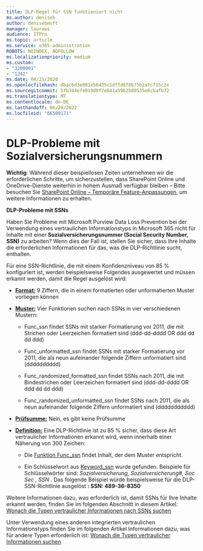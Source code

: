 ```yaml
---
title: DLP-Regel für SSN funktioniert nicht
ms.author: deniseb
author: denisebmsft
manager: laurawi
audience: ITPro
ms.topic: article
ms.service: o365-administration
ROBOTS: NOINDEX, NOFOLLOW
ms.localizationpriority: medium
ms.custom:
- "3200001"
- "1242"
ms.date: 04/21/2020
ms.openlocfilehash: dbac6d3e081e56435c1dffd6f8b75b2a7c715c2e
ms.sourcegitcommit: 5fb344efe019d0f7e641a59b2bd0535e6cbafb72
ms.translationtype: MT
ms.contentlocale: de-DE
ms.lasthandoff: 06/29/2022
ms.locfileid: "66509171"
---
```

# <a name="dlp-issues-with-social-security-numbers"></a>DLP-Probleme mit Sozialversicherungsnummern

**Wichtig**: Während dieser beispiellosen Zeiten unternehmen wir die erforderlichen Schritte, um sicherzustellen, dass SharePoint Online und OneDrive-Dienste weiterhin in hohem Ausmaß verfügbar bleiben – Bitte besuchen Sie [SharePoint Online – Temporäre Feature-Anpassungen](https://aka.ms/ODSPAdjustments), um weitere Informationen zu erhalten.

**DLP-Probleme mit SSNs**

Haben Sie Probleme mit Microsoft Purview Data Loss Prevention bei der Verwendung eines vertraulichen Informationstyps in Microsoft 365 nicht für Inhalte mit einer **Sozialversicherungsnummer (Social Security Number, SSN)** zu arbeiten? Wenn dies der Fall ist, stellen Sie sicher, dass Ihre Inhalte die erforderlichen Informationen für das, was die DLP-Richtlinie sucht, enthalten. 
  
Für eine SSN-Richtlinie, die mit einem Konfidenzniveau von 85 % konfiguriert ist, werden beispielsweise Folgendes ausgewertet und müssen erkannt werden, damit die Regel ausgelöst wird:
  
- **[Format:](https://docs.microsoft.com/microsoft-365/compliance/sensitive-information-type-entity-definitions#format-80)** 9 Ziffern, die in einem formatierten oder unformatierten Muster vorliegen können

- **[Muster:](https://msconnect.microsoft.com/https:/docs.microsoft.com/office365/securitycompliance/what-the-sensitive-information-types-look-for#pattern-80)** Vier Funktionen suchen nach SSNs in vier verschiedenen Mustern:

  - Func_ssn findet SSNs mit starker Formatierung vor 2011, die mit Strichen oder Leerzeichen formatiert sind (ddd-dd-dddd OR ddd dd dd ddd)

  - Func_unformatted_ssn findet SSNs mit starker Formatierung vor 2011, die als neun aufeinander folgende Ziffern unformatiert sind (dddddddddd)

  - Func_randomized_formatted_ssn findet SSNs nach 2011, die mit Bindestrichen oder Leerzeichen formatiert sind (ddd-dd-dddd OR ddd dd dd ddd)

  - Func_randomized_unformatted_ssn findet SSNs nach 2011, die als neun aufeinander folgende Ziffern unformatiert sind (ddddddddddd)

- **[Prüfsumme:](https://docs.microsoft.com/microsoft-365/compliance/sensitive-information-type-entity-definitions#checksum-79)** Nein, es gibt keine Prüfsumme

- **[Definition:](https://docs.microsoft.com/microsoft-365/compliance/sensitive-information-type-entity-definitions#definition-80)** Eine DLP-Richtlinie ist zu 85 % sicher, dass diese Art vertraulicher Informationen erkannt wird, wenn innerhalb einer Näherung von 300 Zeichen:

  - Die [Funktion Func_ssn](https://docs.microsoft.com/microsoft-365/compliance/sensitive-information-type-entity-definitions#pattern-80) findet Inhalt, der dem Muster entspricht.

  - Ein Schlüsselwort aus [Keyword_ssn](https://docs.microsoft.com/microsoft-365/compliance/sensitive-information-type-entity-definitions#keyword_ssn) wurde gefunden. Beispiele für Schlüsselwörter sind:  *Sozialversicherung, Sozialversicherung#, Soc Sec , SSN*  . Das folgende Beispiel würde beispielsweise für die DLP-SSN-Richtlinie ausgelöst **: SSN: 489-36-8350**
  
Weitere Informationen dazu, was erforderlich ist, damit SSNs für Ihre Inhalte erkannt werden, finden Sie im folgenden Abschnitt in diesem Artikel: [Wonach die Typen vertraulicher Informationen nach SSNs suchen](https://docs.microsoft.com/microsoft-365/compliance/sensitive-information-type-entity-definitions#us-social-security-number-ssn)
  
Unter Verwendung eines anderen integrierten vertraulichen Informationstyps finden Sie im folgenden Artikel Informationen dazu, was für andere Typen erforderlich ist: [Wonach die Typen vertraulicher Informationen suchen](https://docs.microsoft.com/microsoft-365/compliance/sensitive-information-type-entity-definitions)
  